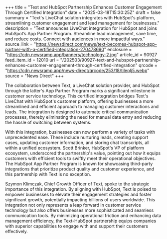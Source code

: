 +++
title = "Text and HubSpot Partnership Enhances Customer Engagement Through Certified Integration"
date = "2025-03-18T15:30:25Z"
draft = false
summary = "Text's LiveChat solution integrates with HubSpot's platform, streamlining customer engagement and lead management for businesses."
description = "Text announces LiveChat integration for HubSpot and joins HubSpot’s App Partner Program. Streamline lead management, save time, and reduce costs. Connect with audiences in more impactful ways."
source_link = "https://newsdirect.com/news/text-becomes-hubspot-app-partner-with-a-certified-integration-270478690"
enclosure = "https://cdn.newsramp.app/banners/technology-2.jpg"
article_id = 90927
feed_item_id = 12010
url = "/202503/90927-text-and-hubspot-partnership-enhances-customer-engagement-through-certified-integration"
qrcode = "https://cdn.newsramp.app/news-direct/qrcode/253/18/tilepIj5.webp"
source = "News Direct"
+++

<p>The collaboration between Text, a LiveChat solution provider, and HubSpot through the latter's App Partner Program marks a significant milestone in customer service technology. This certified integration bridges Text's LiveChat with HubSpot's customer platform, offering businesses a more streamlined and efficient approach to managing customer interactions and leads. The integration is designed to automate critical communication processes, thereby eliminating the need for manual data entry and reducing the hassle of switching between systems.</p><p>With this integration, businesses can now perform a variety of tasks with unprecedented ease. These include nurturing leads, creating support cases, updating customer information, and storing chat transcripts, all within a unified ecosystem. Scott Brinker, HubSpot's VP of platform ecosystem, underscored the partnership's value, pointing out how it equips customers with efficient tools to swiftly meet their operational objectives. The HubSpot App Partner Program is known for showcasing third-party integrations that prioritize product quality and customer experience, and this partnership with Text is no exception.</p><p>Szymon Klimczak, Chief Growth Officer of Text, spoke to the strategic importance of this integration. By aligning with HubSpot, Text is poised to empower businesses to elevate their engagement strategies and foster significant growth, potentially impacting billions of users worldwide. This integration not only represents a leap forward in customer service technology but also offers businesses more sophisticated and seamless communication tools. By minimizing operational friction and enhancing data management efficiency, the Text-HubSpot partnership equips companies with superior capabilities to engage with and support their customers effectively.</p>